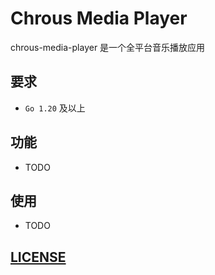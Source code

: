 # Chrous Media Player

chrous-media-player 是一个全平台音乐播放应用

## 要求

- `Go 1.20` 及以上

## 功能

- TODO

## 使用

- TODO

## [LICENSE](LICENSE)